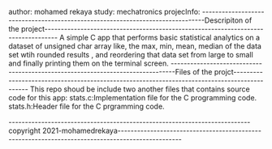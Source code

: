 author: mohamed rekaya
study: mechatronics
projecInfo:
-------------------------------------------------------------------------------Descripiton of the project----------------------------------------------------------------------------------
A simple C app that performs basic statistical analytics on a dataset of unsigned char array like, the max, min, mean, median of the data set wtih rounded results , and reordering that data set from large to small and finally printing them on the terminal screen.
-------------------------------------------------------------------------------Files of the projct---------------------------------------------------------------------------------------------
This repo shoud be include two another files that contains source code for this app:
stats.c:Implementation file for the C programming code.
stats.h:Header file for the C prgramming code.

























--------------------------------------------------------------------------copyright 2021-mohamedrekaya-------------------------------------------------------------------------------------------------
